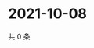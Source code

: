 # 2021-10-08

共 0 条

<!-- BEGIN WEIBO -->
<!-- 最后更新时间 Fri Oct 08 2021 14:16:10 GMT+0800 (China Standard Time) -->

<!-- END WEIBO -->
